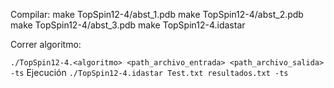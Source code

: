 Compilar:
make TopSpin12-4/abst_1.pdb
make TopSpin12-4/abst_2.pdb
make TopSpin12-4/abst_3.pdb
make TopSpin12-4.idastar

Correr algoritmo:

`./TopSpin12-4.<algoritmo> <path_archivo_entrada> <path_archivo_salida> -ts`
Ejecución 
`./TopSpin12-4.idastar Test.txt resultados.txt -ts`
